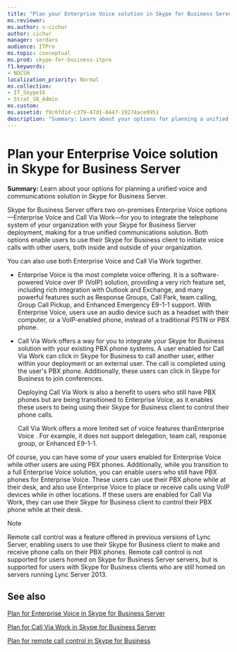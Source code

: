 ```yaml
---
title: "Plan your Enterprise Voice solution in Skype for Business Server"
ms.reviewer: 
ms.author: v-cichur
author: cichur
manager: serdars
audience: ITPro
ms.topic: conceptual
ms.prod: skype-for-business-itpro
f1.keywords:
- NOCSH
localization_priority: Normal
ms.collection: 
- IT_Skype16
- Strat_SB_Admin
ms.custom:
ms.assetid: f9c6fd1d-c379-47d1-8447-19274ace9951
description: "Summary: Learn about your options for planning a unified voice and communications solution in Skype for Business Server."
---
```


# Plan your Enterprise Voice solution in Skype for Business Server
 
**Summary:** Learn about your options for planning a unified voice and communications solution in Skype for Business Server.
  
Skype for Business Server offers two on-premises Enterprise Voice options—Enterprise Voice and Call Via Work—for you to integrate the telephone system of your organization with your Skype for Business Server deployment, making for a true unified communications solution. Both options enable users to use their Skype for Business client to initiate voice calls with other users, both inside and outside of your organization.
  
You can also use both Enterprise Voice and Call Via Work together.
  
- Enterprise Voice is the most complete voice offering. It is a software-powered Voice over IP (VoIP) solution, providing a very rich feature set, including rich integration with Outlook and Exchange, and many powerful features such as Response Groups, Call Park, team calling, Group Call Pickup, and Enhanced Emergency E9-1-1 support. With Enterprise Voice, users use an audio device such as a headset with their computer, or a VoIP-enabled phone, instead of a traditional PSTN or PBX phone.
    
- Call Via Work offers a way for you to integrate your Skype for Business solution with your existing PBX phone systems. A user enabled for Call Via Work can click in Skype for Business to call another user, either within your deployment or an external user. The call is completed using the user's PBX phone. Additionally, these users can click in Skype for Business to join conferences.
    
    Deploying Call Via Work is also a benefit to users who still have PBX phones but are being transitioned to Enterprise Voice, as it enables these users to being using their Skype for Business client to control their phone calls.
    
     Call Via Work offers a more limited set of voice features thanEnterprise Voice . For example, it does not support delegation, team call, response group, or Enhanced E9-1-1.
    
Of course, you can have some of your users enabled for Enterprise Voice while other users are using PBX phones. Additionally, while you transition to a full Enterprise Voice solution, you can enable users who still have PBX phones for Enterprise Voice. These users can use their PBX phone while at their desk, and also use Enterprise Voice to place or receive calls using VoIP devices while in other locations. If these users are enabled for Call Via Work, they can use their Skype for Business client to control their PBX phone while at their desk.
  
> [!NOTE]
> Remote call control was a feature offered in previous versions of Lync Server, enabling users to use their Skype for Business client to make and receive phone calls on their PBX phones. Remote call control is not supported for users homed on Skype for Business Server servers, but is supported for users with Skype for Business clients who are still homed on servers running Lync Server 2013. 
  
## See also


[Plan for Enterprise Voice in Skype for Business Server](enterprise-voice.md)
  
[Plan for Call Via Work in Skype for Business Server](call-via-work.md)
  
[Plan for remote call control in Skype for Business](remote-call-control.md)

